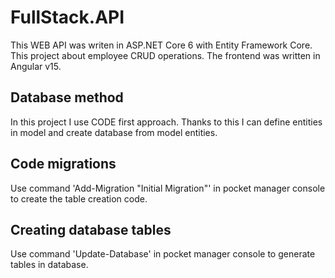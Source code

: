 # FullStack.API

This WEB API was writen in ASP.NET Core 6 with Entity Framework Core.
This project about employee CRUD operations. The frontend was written in Angular v15.

## Database method

In this project I use CODE first approach. Thanks to this I can define entities in model and create database from model entities. 

## Code migrations

Use command 'Add-Migration "Initial Migration"' in pocket manager console to create the table creation code.

## Creating database tables

Use command 'Update-Database' in pocket manager console to generate tables in database.
